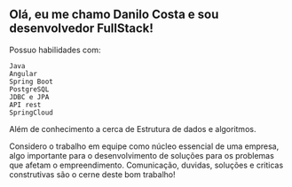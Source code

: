 ## Olá, eu me chamo Danilo Costa e sou desenvolvedor FullStack!

Possuo habilidades com:

    Java
    Angular
    Spring Boot
    PostgreSQL
    JDBC e JPA
    API rest
    SpringCloud

Além de conhecimento a cerca de Estrutura de dados e algoritmos.


Considero o trabalho em equipe como núcleo essencial de uma empresa, algo importante para o desenvolvimento de soluções para os problemas que afetam o empreendimento. Comunicação, duvidas, soluções e criticas construtivas são o cerne deste bom trabalho!
